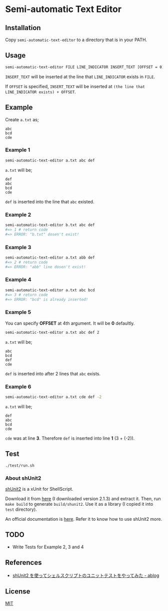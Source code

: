 # Semi-automatic Text Editor

## Installation

Copy `semi-automatic-text-editor` to a directory that is in your PATH.

## Usage

```sh
semi-automatic-text-editor FILE LINE_INDICATOR INSERT_TEXT [OFFSET = 0]
```

`INSERT_TEXT` will be inserted at the line that `LINE_INDICATOR` exists in `FILE`.

If `OFFSET` is specified, `INSERT_TEXT` will be inserted at `(the line that LINE_INDICATOR exists) + OFFSET`.

## Example

Create `a.txt` as;

```text
abc
bcd
cde
```

### Example 1

```bash
semi-automatic-text-editor a.txt abc def
```

`a.txt` will be;

```text
def
abc
bcd
cde
```

`def` is inserted into the line that `abc` existed.

### Example 2

```sh
semi-automatic-text-editor b.txt abc def
#=> 1 # return code
#=> ERROR: "b.txt" dosen't exist!
```

### Example 3

```sh
semi-automatic-text-editor a.txt abb def
#=> 2 # return code
#=> ERROR: "abb" line dosen't exist!
```

### Example 4

```sh
semi-automatic-text-editor a.txt abc bcd
#=> 3 # return code
#=> ERROR: "bcd" is already inserted!
```

### Example 5

You can specify **OFFSET** at 4th argument. It will be **0** defaultly.

```sh
semi-automatic-text-editor a.txt abc def 2
```

`a.txt` will be;

```text
abc
bcd
def
cde
```

`def` is inserted into after 2 lines that `abc` exists.

### Example 6

```sh
semi-automatic-text-editor a.txt cde def -2
```

`a.txt` will be;

```text
def
abc
bcd
cde
```

`cde` was at line **3**. Therefore `def` is inserted into line **1** (3 + (-2)).

## Test

`./test/run.sh`

### About shUnit2

[shUnit2](http://code.google.com/p/shunit2/) is a xUnit for ShellScript.

Download it from [here](http://sourceforge.net/projects/shunit2/?source=dlp) (I downloaded version 2.1.3) and extract it. Then, run `make build` to generate `build/shunit2`. Use it as a library (I copied it into `test` directory).

An official documentation is [here](http://shunit2.googlecode.com/svn/trunk/source/2.1/doc/shunit2.html). Refer it to know how to use shUnit2 more.

## TODO

* Write Tests for Example 2, 3 and 4

## References

* [shUnit2 を使ってシェルスクリプトのユニットテストをやってみた - ablog](http://d.hatena.ne.jp/yohei-a/20100202/1265094899)

## License

[MIT](http://opensource.org/licenses/MIT)
